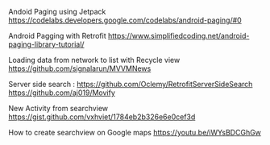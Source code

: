 Andoid Paging using Jetpack
https://codelabs.developers.google.com/codelabs/android-paging/#0 

Android Pagging with Retrofit
https://www.simplifiedcoding.net/android-paging-library-tutorial/

Loading data from network to list with Recycle view
https://github.com/signalarun/MVVMNews

Server side search :
https://github.com/Oclemy/RetrofitServerSideSearch
https://github.com/aj019/Movify

New Activity from searchview
https://gist.github.com/vxhviet/1784eb2b326e6e0cef3d

How to create searchview on Google maps
https://youtu.be/iWYsBDCGhGw

